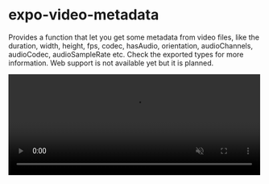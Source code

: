 # expo-video-metadata

Provides a function that let you get some metadata from video files, like the duration, width, height, fps, codec, hasAudio, orientation, audioChannels, audioCodec, audioSampleRate etc. Check the exported types for more information. Web support is not available yet but it is planned.

<video src="https://github.com/hirbod/expo-video-metadata/raw/assets/preview.mp4" width="500" height="200" playsinline muted autoplay />

# Installation in bare React Native projects

This package needs **Expo SDK 50** or **higher**, as it uses FileSystem APIs that were added in that version. This package adds native code to your project and does not work with Expo Go. Please use a custom dev client or build a standalone app. Works with Fabric. Needs RN 0.73+ (Java JDK 17)

For bare React Native projects, you must ensure that you have [installed and configured the `expo` package](https://docs.expo.dev/bare/installing-expo-modules/) before continuing (SDK 50+). This just adds ~150KB to your final app size and is the easiest way to get started and it works with and without Expo projects.

### Add the package to your npm dependencies

```
npx expo install expo-video-metadata
```

### Configure for iOS

Run `npx pod-install` after installing the npm package.

### Configure for Android

No additional set up necessary.

# API

```ts
import { getVideoInfoAsync } from 'expo-video-metadata';

/**
 * Retrieves video metadata.
 *
 * @param sourceFilename An URI of the video, local or remote.
 * @param options Pass `headers` object in case `sourceFilename` is a remote URI, e.g { headers: "Authorization": "Bearer some-token" } etc.
 *
 * @return Returns a promise which fulfils with [`VideoInfoResult`](#Videoinforesult).
 */

const result = await getVideoInfoAsync(
  sourceFilename: string,
  options: VideoInfoOptions = {},
): Promise<VideoInfoResult> {
  return await ExpoVideoMetadataModule.getVideoInfo(sourceFilename, options);
}
```

See [VideoInfoResult](https://github.com/hirbod/expo-video-metadata/blob/b9239224eed46f455b2fb9f1b29e69ac49da6683/src/ExpoVideoMetadata.types.ts#L1) type for more information.
